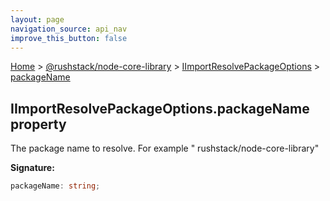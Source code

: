 ```yaml
---
layout: page
navigation_source: api_nav
improve_this_button: false
---
```



[Home](./index.md) &gt; [@rushstack/node-core-library](./node-core-library.md) &gt; [IImportResolvePackageOptions](./node-core-library.iimportresolvepackageoptions.md) &gt; [packageName](./node-core-library.iimportresolvepackageoptions.packagename.md)

## IImportResolvePackageOptions.packageName property

The package name to resolve. For example " rushstack/node-core-library"

<b>Signature:</b>

```typescript
packageName: string;
```
